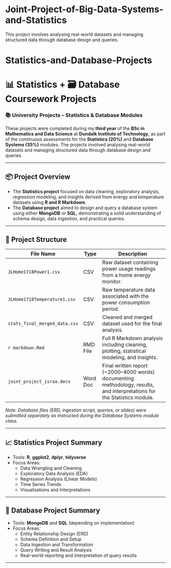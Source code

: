 # Joint-Project-of-Big-Data-Systems-and-Statistics
This project involves analysing real-world datasets and managing structured data through database design and queries.
# Statistics-and-Database-Projects

# 📊 Statistics + 🗃️ Database Coursework Projects  
### 📚 University Projects – Statistics & Database Modules

These projects were completed during my **third year** of the **BSc in Mathematics and Data Science** at **Dundalk Institute of Technology**, as part of the continuous assessments for the **Statistics (20%)** and **Database Systems (35%)** modules. The projects involved analysing real-world datasets and managing structured data through database design and queries.

---

## 📦 Project Overview

- The **Statistics project** focused on data cleaning, exploratory analysis, regression modeling, and insights derived from energy and temperature datasets using **R and R Markdown**.
- The **Database project** aimed to design and query a database system using either **MongoDB** or **SQL**, demonstrating a solid understanding of schema design, data ingestion, and practical queries.

---

## 📁 Project Structure

| File Name | Type | Description |
|-----------|------|-------------|
| `JLHome1718Power1.csv` | CSV | Raw dataset containing power usage readings from a home energy monitor. |
| `JLHome1718Temperature1.csv` | CSV | Raw temperature data associated with the power consumption period. |
| `stats_final_merged_data.csv` | CSV | Cleaned and merged dataset used for the final analysis. |
| `r markdown.Rmd` | RMD File | Full R Markdown analysis including cleaning, plotting, statistical modeling, and insights. |
| `joint_project_israa.docx` | Word Doc | Final written report (~2000–4000 words) documenting methodology, results, and interpretations for the Statistics module. |

*Note: Database files (ERD, ingestion script, queries, or slides) were submitted separately as instructed during the Database Systems module class.*

---

## 📈 Statistics Project Summary

- Tools: **R**, **ggplot2**, **dplyr**, **tidyverse**
- Focus Areas:
  - Data Wrangling and Cleaning
  - Exploratory Data Analysis (EDA)
  - Regression Analysis (Linear Models)
  - Time Series Trends
  - Visualisations and Interpretations

---

## 🧾 Database Project Summary

- Tools: **MongoDB** and **SQL** (depending on implementation)
- Focus Areas:
  - Entity Relationship Design (ERD)
  - Schema Definition and Setup
  - Data Ingestion and Transformation
  - Query Writing and Result Analysis
  - Real-world reporting and interpretation of query results

---

